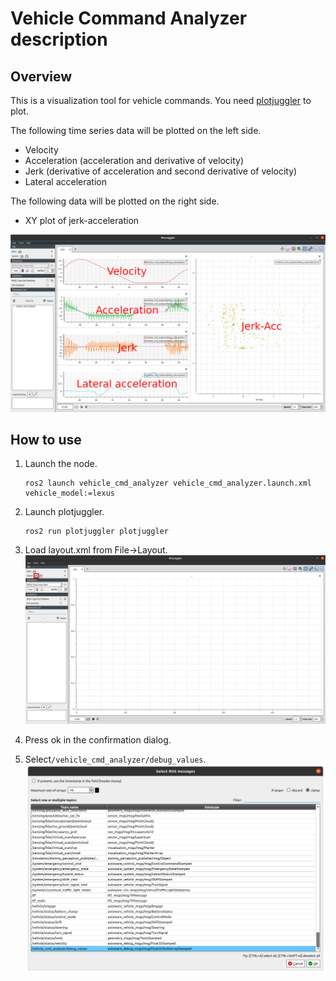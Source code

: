 # Vehicle Command Analyzer description

## Overview

This is a visualization tool for vehicle commands.
You need [plotjuggler](https://github.com/facontidavide/PlotJuggler) to plot.

The following time series data will be plotted on the left side.

- Velocity
- Acceleration (acceleration and derivative of velocity)
- Jerk (derivative of acceleration and second derivative of velocity)
- Lateral acceleration

The following data will be plotted on the right side.

- XY plot of jerk-acceleration

![Plotted data](./media/plotted.png)

## How to use

1. Launch the node.

   ```Shell
   ros2 launch vehicle_cmd_analyzer vehicle_cmd_analyzer.launch.xml vehicle_model:=lexus
   ```

2. Launch plotjuggler.

   ```Shell
   ros2 run plotjuggler plotjuggler
   ```

3. Load layout.xml from File->Layout.
   ![Load layout.xml](./media/load_layout.png)
4. Press ok in the confirmation dialog.
5. Select`/vehicle_cmd_analyzer/debug_values`.
   ![Select topic](./media/select_topic.png)
